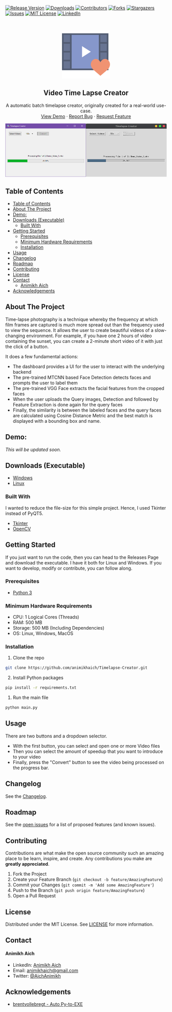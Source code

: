 [![Release Version][release-shield]][release-url]
[![Downloads][downloads-shield]][downloads-url]
[![Contributors][contributors-shield]][contributors-url]
[![Forks][forks-shield]][forks-url]
[![Stargazers][stars-shield]][stars-url]
[![Issues][issues-shield]][issues-url]
[![MIT License][license-shield]][license-url]
[![LinkedIn][linkedin-shield]][linkedin-url]

<!-- PROJECT LOGO -->
<br />
<p align="center">
    <img src="assets/icon.png" alt="Logo" width="150" height="150">

  <h2 align="center">Video Time Lapse Creator</h2>

  <p align="center">
    A automatic batch timelapse creator, originally created for a real-world use-case.
    <br />
    <a href="https://github.com/animikhaich/Timelapse-Creator#demo">View Demo</a>
    ·
    <a href="https://github.com/animikhaich/Timelapse-Creator/issues/new">Report Bug</a>
    ·
    <a href="https://github.com/animikhaich/Timelapse-Creator/issues/new">Request Feature</a>
  </p>
</p>

![Video Time Lapse Creator][product-screenshot]

<!-- TABLE OF CONTENTS -->

## Table of Contents

- [Table of Contents](#table-of-contents)
- [About The Project](#about-the-project)
- [Demo:](#demo)
- [Downloads (Executable)](#downloads-executable)
  - [Built With](#built-with)
- [Getting Started](#getting-started)
  - [Prerequisites](#prerequisites)
  - [Minimum Hardware Requirements](#minimum-hardware-requirements)
  - [Installation](#installation)
- [Usage](#usage)
- [Changelog](#changelog)
- [Roadmap](#roadmap)
- [Contributing](#contributing)
- [License](#license)
- [Contact](#contact)
    - [Animikh Aich](#animikh-aich)
- [Acknowledgements](#acknowledgements)

<!-- ABOUT THE PROJECT -->

## About The Project

Time-lapse photography is a technique whereby the frequency at which film frames are captured is much more spread out than the frequency used to view the sequence. It allows the user to create beautiful videos of a slow-changing environment. For example, if you have one 2 hours of video containing the sunset, you can create a 2-minute short video of it with just the click of a button.

It does a few fundamental actions:

- The dashboard provides a UI for the user to interact with the underlying backend
- The pre-trained MTCNN based Face Detection detects faces and prompts the user to label them
- The pre-trained VGG Face extracts the facial features from the cropped faces
- When the user uploads the Query images, Detection and followed by Feature Extraction is done again for the query faces
- Finally, the similarity is between the labeled faces and the query faces are calculated using Cosine Distance Metric and the best match is displayed with a bounding box and name.

## Demo: 
_This will be updated soon._

## Downloads (Executable)

- [Windows](https://github.com/animikhaich/Timelapse-Creator/releases/latest/download/Time-Lapse-Creator-windows-x64.exe)
- [Linux](https://github.com/animikhaich/Timelapse-Creator/releases/latest/download/Time-Lapse-Creator-linux-x64.run)

### Built With

I wanted to reduce the file-size for this simple project. Hence, I used Tkinter instead of PyQT5.

- [Tkinter](https://docs.python.org/3/library/tkinter.html)
- [OpenCV](https://opencv.org/)

<!-- GETTING STARTED -->

## Getting Started

If you just want to run the code, then you can head to the Releases Page and download the executable. I have it both for Linux and Windows. If you want to develop, modify or contribute, you can follow along.

### Prerequisites

- [Python 3](https://www.python.org/)

### Minimum Hardware Requirements

- CPU: 1 Logical Cores (Threads)
- RAM: 500 MB
- Storage: 500 MB (Including Dependencies)
- OS: Linux, Windows, MacOS

### Installation

1. Clone the repo

```sh
git clone https://github.com/animikhaich/Timelapse-Creator.git
```

2. Install Python packages

```sh
pip install -r requirements.txt
```

1. Run the main file

```sh
python main.py
```

<!-- USAGE EXAMPLES -->

## Usage

There are two buttons and a dropdown selector.

- With the first button, you can select and open one or more Video files
- Then you can select the amount of speedup that you want to introduce to your video
- Finally, press the "Convert" button to see the video being processed on the progress bar. 

<!-- CHANGELOG -->

## Changelog

See the [Changelog](CHANGELOG.md).

<!-- ROADMAP -->

## Roadmap

See the [open issues](https://github.com/animikhaich/Timelapse-Creator/issues?q=is%3Aopen) for a list of proposed features (and known issues).

<!-- CONTRIBUTING -->

## Contributing

Contributions are what make the open source community such an amazing place to be learn, inspire, and create. Any contributions you make are **greatly appreciated**.

1. Fork the Project
2. Create your Feature Branch (`git checkout -b feature/AmazingFeature`)
3. Commit your Changes (`git commit -m 'Add some AmazingFeature'`)
4. Push to the Branch (`git push origin feature/AmazingFeature`)
5. Open a Pull Request

<!-- LICENSE -->

## License

Distributed under the MIT License. See [LICENSE](LICENSE.md) for more information.

<!-- CONTACT -->

## Contact

#### Animikh Aich

- LinkedIn: [Animikh Aich](https://www.linkedin.com/in/animikh-aich/)
- Email: [animikhaich@gmail.com](mailto:animikhaich@gmail.com)
- Twitter: [@AichAnimikh](https://twitter.com/AichAnimikh)

<!-- ACKNOWLEDGEMENTS -->

## Acknowledgements

- [brentvollebregt - Auto Py-to-EXE](https://github.com/brentvollebregt/auto-py-to-exe)

<!-- MARKDOWN LINKS & IMAGES -->

[release-shield]: https://img.shields.io/github/release/animikhaich/Timelapse-Creator.svg?style=flat-square
[release-url]: https://github.com/animikhaich/Timelapse-Creator/releases
[downloads-shield]: https://img.shields.io/github/downloads/animikhaich/Timelapse-Creator/total.svg?style=flat-square
[downloads-url]: https://github.com/animikhaich/Timelapse-Creator/releases
[contributors-shield]: https://img.shields.io/github/contributors/animikhaich/Timelapse-Creator.svg?style=flat-square
[contributors-url]: https://github.com/animikhaich/Timelapse-Creator/graphs/contributors
[forks-shield]: https://img.shields.io/github/forks/animikhaich/Timelapse-Creator.svg?style=flat-square
[forks-url]: https://github.com/animikhaich/Timelapse-Creator/network/members
[stars-shield]: https://img.shields.io/github/stars/animikhaich/Timelapse-Creator.svg?style=flat-square
[stars-url]: https://github.com/animikhaich/Timelapse-Creator/stargazers
[issues-shield]: https://img.shields.io/github/issues/animikhaich/Timelapse-Creator.svg?style=flat-square
[issues-url]: https://github.com/animikhaich/Timelapse-Creator/issues
[license-shield]: https://img.shields.io/github/license/animikhaich/Timelapse-Creator.svg?style=flat-square
[license-url]: https://github.com/animikhaich/Timelapse-Creator/blob/master/LICENSE.md
[linkedin-shield]: https://img.shields.io/badge/-LinkedIn-black.svg?style=flat-square&logo=linkedin&colorB=555
[linkedin-url]: https://linkedin.com/in/animikh-aich/
[product-screenshot]: assets/screenshot.png
